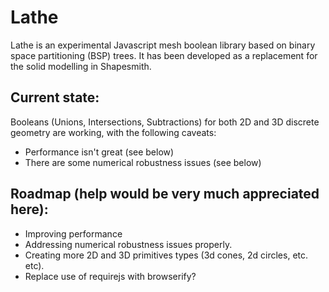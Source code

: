 # Lathe


Lathe is an experimental Javascript mesh boolean library based on binary 
space partitioning (BSP) trees. It has been developed as a replacement for 
the solid modelling in Shapesmith.

## Current state: 

Booleans (Unions, Intersections, Subtractions) for 
both 2D and 3D discrete geometry are working, with the following caveats:

  * Performance isn't great (see below)
  * There are some numerical robustness issues (see below)

## Roadmap (help would be very much appreciated here):

 * Improving performance
 * Addressing numerical robustness issues properly.
 * Creating more 2D and 3D primitives types (3d cones, 2d circles, etc. etc).
 * Replace use of requirejs with browserify?







